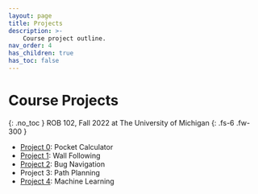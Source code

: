 ```yaml
---
layout: page
title: Projects
description: >-
    Course project outline.
nav_order: 4
has_children: true
has_toc: false
---
```


# Course Projects
{: .no_toc }
ROB 102, Fall 2022 at The University of Michigan
{: .fs-6 .fw-300 }

* [Project 0](https://robotics102.org/um-f23/projects/p0.html): Pocket Calculator
* [Project 1](https://robotics102.org/um-f23/projects/p1.html): Wall Following
* [Project 2](https://robotics102.org/um-f23/projects/p2.html): Bug Navigation
* Project 3: Path Planning
* [Project 4](https://robotics102.org/um-f23/projects/p4.html): Machine Learning
